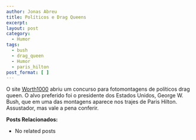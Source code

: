 ```yaml
---
author: Jonas Abreu
title: Políticos e Drag Queens
excerpt:
layout: post
category:
  - Humor
tags:
  - bush
  - drag_queen
  - Humor
  - paris_hilton
post_format: [ ]
---
```

O site [Worth1000][1] abriu um concurso para fotomontagens de políticos drag queen. O alvo preferido foi o presidente dos Estados Unidos, George W. Bush, que em uma das montagens aparece nos trajes de Paris Hilton. Assustador, mas vale a pena conferir.

**Posts Relacionados:** 
*   No related posts












 [1]: http://www.worth1000.com





